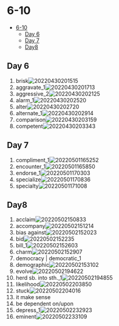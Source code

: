 # 6-10

- [6-10](#6-10)
  - [Day 6](#day-6)
  - [Day 7](#day-7)
  - [Day8](#day8)

## Day 6

1. brisk![20220430201515](https://raw.githubusercontent.com/Logible/Image/main/note_image/20220430201515.png)
2. aggravate_1![20220430201713](https://raw.githubusercontent.com/Logible/Image/main/note_image/20220430201713.png)
3. aggressive_2![20220430202125](https://raw.githubusercontent.com/Logible/Image/main/note_image/20220430202125.png)
4. alarm_1![20220430202520](https://raw.githubusercontent.com/Logible/Image/main/note_image/20220430202520.png)
5. alter![20220430202720](https://raw.githubusercontent.com/Logible/Image/main/note_image/20220430202720.png)
6. alternate_1![20220430202914](https://raw.githubusercontent.com/Logible/Image/main/note_image/20220430202914.png)
7. comparison![20220430203159](https://raw.githubusercontent.com/Logible/Image/main/note_image/20220430203159.png)
8. competent![20220430203343](https://raw.githubusercontent.com/Logible/Image/main/note_image/20220430203343.png)

## Day 7

1. compliment_1![20220501165252](https://raw.githubusercontent.com/Logible/Image/main/note_image/20220501165252.png)
2. encounter_1![20220501165850](https://raw.githubusercontent.com/Logible/Image/main/note_image/20220501165850.png)
3. endorse_1![20220501170303](https://raw.githubusercontent.com/Logible/Image/main/note_image/20220501170303.png)
4. specialize![20220501170836](https://raw.githubusercontent.com/Logible/Image/main/note_image/20220501170836.png)
5. specialty![20220501171008](https://raw.githubusercontent.com/Logible/Image/main/note_image/20220501171008.png)

## Day8

1. acclaim![20220502150833](https://raw.githubusercontent.com/Logible/Image/main/note_image/20220502150833.png)
2. accompany![20220502151214](https://raw.githubusercontent.com/Logible/Image/main/note_image/20220502151214.png)
3. bias against![20220502152023](https://raw.githubusercontent.com/Logible/Image/main/note_image/20220502152023.png)
4. bid![20220502152235](https://raw.githubusercontent.com/Logible/Image/main/note_image/20220502152235.png)
5. bill_1![20220502152603](https://raw.githubusercontent.com/Logible/Image/main/note_image/20220502152603.png)
6. charm![20220502152907](https://raw.githubusercontent.com/Logible/Image/main/note_image/20220502152907.png)
7. democracy | democratic_1
8. demographic![20220502153102](https://raw.githubusercontent.com/Logible/Image/main/note_image/20220502153102.png)
9. evolve![20220502194622](https://raw.githubusercontent.com/Logible/Image/main/note_image/20220502194622.png)
10. herd sb. into sth._1![20220502194855](https://raw.githubusercontent.com/Logible/Image/main/note_image/20220502194855.png)
11. likelihood![20220502203850](https://raw.githubusercontent.com/Logible/Image/main/note_image/20220502203850.png)
12. stuck![20220502204016](https://raw.githubusercontent.com/Logible/Image/main/note_image/20220502204016.png)
13. it make sense
14. be dependent on/upon
15. depress_1![20220502232923](https://raw.githubusercontent.com/Logible/Image/main/note_image/20220502232923.png)
16. eminent![20220502233109](https://raw.githubusercontent.com/Logible/Image/main/note_image/20220502233109.png)
